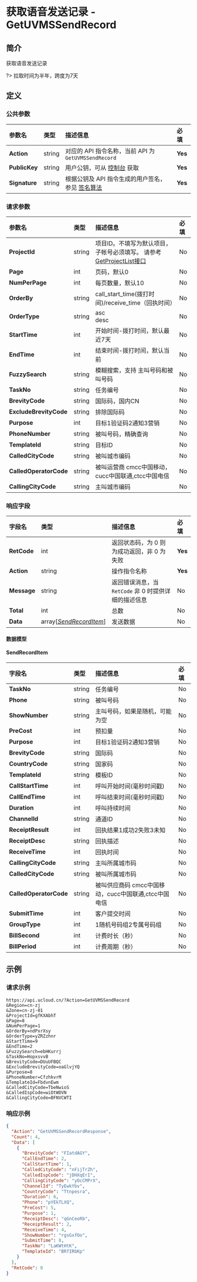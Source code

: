 # 获取语音发送记录 - GetUVMSSendRecord

## 简介

获取语音发送记录

?> 拉取时间为半年，跨度为7天







## 定义

### 公共参数

| 参数名 | 类型 | 描述信息 | 必填 |
|:---|:---|:---|:---|
| **Action**     | string  | 对应的 API 指令名称，当前 API 为 `GetUVMSSendRecord`                        | **Yes** |
| **PublicKey**  | string  | 用户公钥，可从 [控制台](https://console.ucloud.cn/uapi/apikey) 获取                                             | **Yes** |
| **Signature**  | string  | 根据公钥及 API 指令生成的用户签名，参见 [签名算法](api/summary/signature.md)  | **Yes** |

### 请求参数

| 参数名 | 类型 | 描述信息 | 必填 |
|:---|:---|:---|:---|
| **ProjectId** | string | 项目ID。不填写为默认项目，子帐号必须填写。 请参考[GetProjectList接口](https://docs.ucloud.cn/api/summary/get_project_list) |No|
| **Page** | int | 页码，默认0 |No|
| **NumPerPage** | int | 每页数量，默认10 |No|
| **OrderBy** | string | call_start_time(拨打时间)/receive_time（回执时间） |No|
| **OrderType** | string | asc<br />desc |No|
| **StartTime** | int | 开始时间-拨打时间，默认最近7天 |No|
| **EndTime** | int | 结束时间-拨打时间，默认当前 |No|
| **FuzzySearch** | string | 模糊搜索，支持 主叫号码和被叫号码 |No|
| **TaskNo** | string | 任务编号 |No|
| **BrevityCode** | string | 国际码，国内CN |No|
| **ExcludeBrevityCode** | string | 排除国际码 |No|
| **Purpose** | int | 目标1验证码2通知3营销 |No|
| **PhoneNumber** | string | 被叫号码，精确查询 |No|
| **TemplateId** | string | 目标ID |No|
| **CalledCityCode** | string | 被叫城市编码 |No|
| **CalledOperatorCode** | string | 被叫运营商 cmcc中国移动，cucc中国联通,ctcc中国电信 |No|
| **CallingCityCode** | string | 主叫城市编码 |No|

### 响应字段

| 字段名 | 类型 | 描述信息 | 必填 |
|:---|:---|:---|:---|
| **RetCode** | int | 返回状态码，为 0 则为成功返回，非 0 为失败 |**Yes**|
| **Action** | string | 操作指令名称 |**Yes**|
| **Message** | string | 返回错误消息，当 `RetCode` 非 0 时提供详细的描述信息 |No|
| **Total** | int | 总数 |No|
| **Data** | array[[*SendRecordItem*](#SendRecordItem)] | 发送数据 |No|

#### 数据模型


#### SendRecordItem

| 字段名 | 类型 | 描述信息 | 必填 |
|:---|:---|:---|:---|
| **TaskNo** | string | 任务编号 |No|
| **Phone** | string | 被叫号码 |No|
| **ShowNumber** | string | 主叫号码，如果是随机，可能为空 |No|
| **PreCost** | int | 预扣量 |No|
| **Purpose** | int | 目标1验证码2通知3营销 |No|
| **BrevityCode** | string | 国际码 |No|
| **CountryCode** | string | 国家码 |No|
| **TemplateId** | string | 模板ID |No|
| **CallStartTime** | int | 呼叫开始时间(毫秒时间戳) |No|
| **CallEndTime** | int | 呼叫结束时间(毫秒时间戳) |No|
| **Duration** | int | 呼叫持续时间 |No|
| **ChannelId** | string | 通道ID |No|
| **ReceiptResult** | int | 回执结果1成功2失败3未知 |No|
| **ReceiptDesc** | string | 回执描述 |No|
| **ReceiveTime** | int | 回执时间 |No|
| **CallingCityCode** | string | 主叫所属城市码 |No|
| **CalledCityCode** | string | 被叫所属城市码 |No|
| **CalledOperatorCode** | string | 被叫供应商码 cmcc中国移动，cucc中国联通,ctcc中国电信 |No|
| **SubmitTime** | int | 客户提交时间 |No|
| **GroupType** | int | 1随机号码组2专属号码组 |No|
| **BillSecond** | int | 计费时长（秒） |No|
| **BillPeriod** | int | 计费周期（秒） |No|

## 示例

### 请求示例
    
```
https://api.ucloud.cn/?Action=GetUVMSSendRecord
&Region=cn-zj
&Zone=cn-zj-01
&ProjectId=gfKXAbhT
&Page=8
&NumPerPage=1
&OrderBy=ndPxrXsy
&OrderType=yZRZzhnr
&StartTime=9
&EndTime=2
&FuzzySearch=ebHKurrj
&TaskNo=HopxsvvB
&BrevityCode=DUuUFBQC
&ExcludeBrevityCode=oaGlvjYQ
&Purpose=8
&PhoneNumber=CfzhkvrM
&TemplateId=FbdvnEwm
&CalledCityCode=TbeNwioS
&CalledIspCode=wiDtWDVN
&CallingCityCode=BFNVCWTI
```

### 响应示例
    
```json
{
  "Action": "GetUVMSSendRecordResponse",
  "Count": 4,
  "Data": [
    {
      "BrevityCode": "FIatdAGY",
      "CallEndTime": 2,
      "CallStartTime": 1,
      "CalledCityCode": "nFijTrZh",
      "CalledIspCode": "jDHXqErI",
      "CallingCityCode": "yOcCMPrX",
      "ChannelId": "TyEwkYbv",
      "CountryCode": "Ttnpesra",
      "Duration": 6,
      "Phone": "pYEkTLXQ",
      "PreCost": 5,
      "Purpose": 1,
      "ReceiptDesc": "qGnCeoRb",
      "ReceiptResult": 2,
      "ReceiveTime": 4,
      "ShowNumber": "rgsGxfOo",
      "SubmitTime": 8,
      "TaskNo": "LaKWtHtK",
      "TemplateId": "BRfIRbKp"
    }
  ],
  "RetCode": 0
}
```





